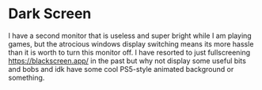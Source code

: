 
# Dark Screen

I have a second monitor that is useless and super bright while I am playing games, but the atrocious windows display switching means its more hassle than it is worth to turn this monitor off. I have resorted to just fullscreening https://blackscreen.app/ in the past but why not display some useful bits and bobs and idk have some cool PS5-style animated background or something.